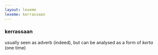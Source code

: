 ```yaml
---
layout: lexeme
lexeme: kerrassaan
---
```


###  kerrassaan 
usually seen as adverb (indeed), but can be analysed as a form of *kerta* (one time)

